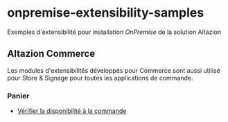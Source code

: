 # onpremise-extensibility-samples
Exemples d'extensibilité pour installation _OnPremise_ de la solution Altazion

## Altazion Commerce

Les modules d'extensibilités développés pour Commerce sont aussi utilisé pour Store & Signage pour toutes les applications de commande. 

### Panier
- [Vérifier la disponibilité à la commande](ecommerce/CheckStock/PanierCheckStock/)